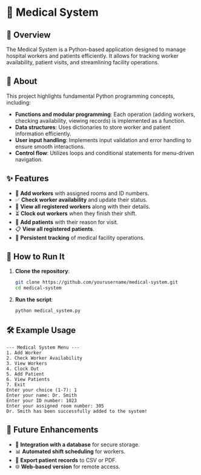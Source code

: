 # 📖 Medical System

## 📌 Overview
The Medical System is a Python-based application designed to manage hospital workers and patients efficiently. It allows for tracking worker availability, patient visits, and streamlining facility operations.

## 📜 About
This project highlights fundamental Python programming concepts, including:
- **Functions and modular programming**: Each operation (adding workers, checking availability, viewing records) is implemented as a function.
- **Data structures**: Uses dictionaries to store worker and patient information efficiently.
- **User input handling**: Implements input validation and error handling to ensure smooth interactions.
- **Control flow**: Utilizes loops and conditional statements for menu-driven navigation.

## ✨ Features
- 🏥 **Add workers** with assigned rooms and ID numbers.
- ✅ **Check worker availability** and update their status.
- 📜 **View all registered workers** along with their details.
- ⏳ **Clock out workers** when they finish their shift.
- 🏥 **Add patients** with their reason for visit.
- 📋 **View all registered patients**.
- 💾 **Persistent tracking** of medical facility operations.

## 🚀 How to Run It
1. **Clone the repository**:
   ```bash
   git clone https://github.com/yourusername/medical-system.git
   cd medical-system
   ```
2. **Run the script**:
   ```bash
   python medical_system.py
   ```

## 🛠 Example Usage
```
--- Medical System Menu ---
1. Add Worker
2. Check Worker Availability
3. View Workers
4. Clock Out
5. Add Patient
6. View Patients
7. Exit
Enter your choice (1-7): 1
Enter your name: Dr. Smith
Enter your ID number: 1023
Enter your assigned room number: 305
Dr. Smith has been successfully added to the system!
```

## 🔮 Future Enhancements
- 🏥 **Integration with a database** for secure storage.
- 📊 **Automated shift scheduling** for workers.
- 📂 **Export patient records** to CSV or PDF.
- 🌐 **Web-based version** for remote access.
